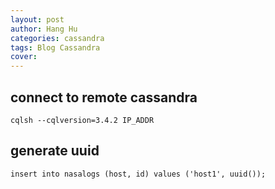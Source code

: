 ```yaml
---
layout: post
author: Hang Hu
categories: cassandra
tags: Blog Cassandra 
cover: 
---
```


## connect to remote cassandra

```
cqlsh --cqlversion=3.4.2 IP_ADDR
```


## generate uuid


```
insert into nasalogs (host, id) values ('host1', uuid());
```
